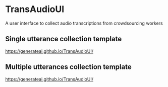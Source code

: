 # TransAudioUI
A user interface to collect audio transcriptions from crowdsourcing workers

## Single utterance collection template
https://generateai.github.io/TransAudioUI/

## Multiple utterances collection template
https://generateai.github.io/TransAudioUI/
